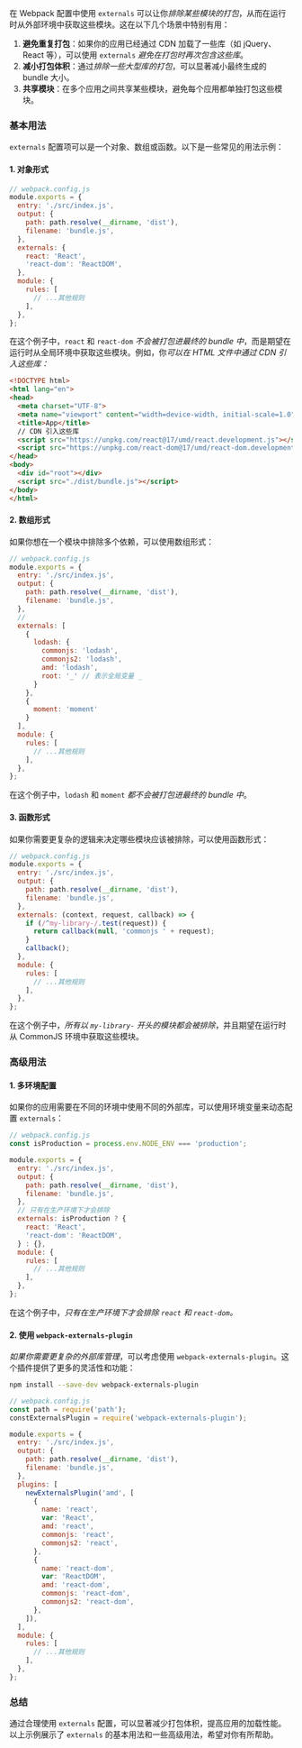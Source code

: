 在 Webpack 配置中使用 `externals` 可以让你*排除某些模块的打包*，从而在运行时从外部环境中获取这些模块。这在以下几个场景中特别有用：

1. **避免重复打包**：如果你的应用已经通过 CDN 加载了一些库（如 jQuery、React 等），可以使用 `externals` *避免在打包时再次包含这些库*。
2. **减小打包体积**：通过*排除一些大型库的打包*，可以显著减小最终生成的 bundle 大小。
3. **共享模块**：在多个应用之间共享某些模块，避免每个应用都单独打包这些模块。

### 基本用法

`externals` 配置项可以是一个对象、数组或函数。以下是一些常见的用法示例：

#### 1. 对象形式

```javascript
// webpack.config.js
module.exports = {
  entry: './src/index.js',
  output: {
    path: path.resolve(__dirname, 'dist'),
    filename: 'bundle.js',
  },
  externals: {
    react: 'React',
    'react-dom': 'ReactDOM',
  },
  module: {
    rules: [
      // ...其他规则
    ],
  },
};
```

在这个例子中，`react` 和 `react-dom` *不会被打包进最终的 bundle 中*，而是期望在运行时从全局环境中获取这些模块。例如，你*可以在 HTML 文件中通过 CDN 引入这些库：*

```html
<!DOCTYPE html>
<html lang="en">
<head>
  <meta charset="UTF-8">
  <meta name="viewport" content="width=device-width, initial-scale=1.0">
  <title>App</title>
  // CDN 引入这些库
  <script src="https://unpkg.com/react@17/umd/react.development.js"></script>
  <script src="https://unpkg.com/react-dom@17/umd/react-dom.development.js"></script>
</head>
<body>
  <div id="root"></div>
  <script src="./dist/bundle.js"></script>
</body>
</html>
```

#### 2. 数组形式

如果你想在一个模块中排除多个依赖，可以使用数组形式：

```javascript
// webpack.config.js
module.exports = {
  entry: './src/index.js',
  output: {
    path: path.resolve(__dirname, 'dist'),
    filename: 'bundle.js',
  },
  // 
  externals: [
    {
      lodash: {
        commonjs: 'lodash',
        commonjs2: 'lodash',
        amd: 'lodash',
        root: '_' // 表示全局变量 _
      }
    },
    {
      moment: 'moment'
    }
  ],
  module: {
    rules: [
      // ...其他规则
    ],
  },
};
```

在这个例子中，`lodash` 和 `moment` *都不会被打包进最终的 bundle 中*。

#### 3. 函数形式

如果你需要更复杂的逻辑来决定哪些模块应该被排除，可以使用函数形式：

```javascript
// webpack.config.js
module.exports = {
  entry: './src/index.js',
  output: {
    path: path.resolve(__dirname, 'dist'),
    filename: 'bundle.js',
  },
  externals: (context, request, callback) => {
    if (/^my-library-/.test(request)) {
      return callback(null, 'commonjs ' + request);
    }
    callback();
  },
  module: {
    rules: [
      // ...其他规则
    ],
  },
};
```

在这个例子中，*所有以 `my-library-` 开头的模块都会被排除*，并且期望在运行时从 CommonJS 环境中获取这些模块。

### 高级用法

#### 1. 多环境配置

如果你的应用需要在不同的环境中使用不同的外部库，可以使用环境变量来动态配置 `externals`：

```javascript
// webpack.config.js
const isProduction = process.env.NODE_ENV === 'production';

module.exports = {
  entry: './src/index.js',
  output: {
    path: path.resolve(__dirname, 'dist'),
    filename: 'bundle.js',
  },
  // 只有在生产环境下才会排除
  externals: isProduction ? {
    react: 'React',
    'react-dom': 'ReactDOM',
  } : {},
  module: {
    rules: [
      // ...其他规则
    ],
  },
};
```

在这个例子中，*只有在生产环境下才会排除 `react` 和 `react-dom`。*

#### 2. 使用 `webpack-externals-plugin`

*如果你需要更复杂的外部库管理*，可以考虑使用 `webpack-externals-plugin`。这个插件提供了更多的灵活性和功能：

```bash
npm install --save-dev webpack-externals-plugin
```

```javascript
// webpack.config.js
const path = require('path');
constExternalsPlugin = require('webpack-externals-plugin');

module.exports = {
  entry: './src/index.js',
  output: {
    path: path.resolve(__dirname, 'dist'),
    filename: 'bundle.js',
  },
  plugins: [
    newExternalsPlugin('amd', [
      {
        name: 'react',
        var: 'React',
        amd: 'react',
        commonjs: 'react',
        commonjs2: 'react',
      },
      {
        name: 'react-dom',
        var: 'ReactDOM',
        amd: 'react-dom',
        commonjs: 'react-dom',
        commonjs2: 'react-dom',
      },
    ]),
  ],
  module: {
    rules: [
      // ...其他规则
    ],
  },
};
```

### 总结

通过合理使用 `externals` 配置，可以显著减少打包体积，提高应用的加载性能。以上示例展示了 `externals` 的基本用法和一些高级用法，希望对你有所帮助。